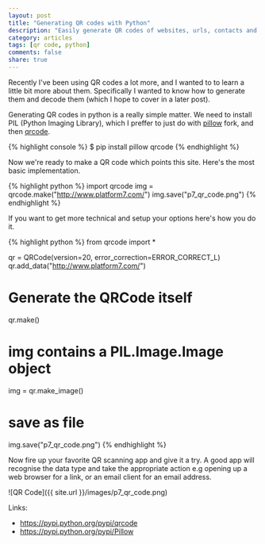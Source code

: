 ```yaml
---
layout: post
title: "Generating QR codes with Python"
description: "Easily generate QR codes of websites, urls, contacts and more with python"
category: articles
tags: [qr code, python]
comments: false
share: true
---
```


Recently I've been using QR codes a lot more, and I wanted to to learn a little bit more about them.  Specifically I wanted to know how to generate them and decode them (which I hope to cover in a later post). 

Generating QR codes in python is a really simple matter. We need to install PIL (Python Imaging Library), which I preffer to just do with [pillow](https://pypi.python.org/pypi/Pillow) fork, and then [qrcode](https://pypi.python.org/pypi/qrcode).

{% highlight console %}
$ pip install pillow qrcode
{% endhighlight %}


Now we're ready to make a QR code which points this site. Here's the most basic implementation.

{% highlight python %}
import qrcode
img = qrcode.make("http://www.platform7.com/")
img.save("p7_qr_code.png")
{% endhighlight %}


If you want to get more technical and setup your options here's how you do it.

{% highlight python %}
from qrcode import *

qr = QRCode(version=20, error_correction=ERROR_CORRECT_L)
qr.add_data("http://www.platform7.com/")

# Generate the QRCode itself
qr.make() 

# img contains a PIL.Image.Image object
img = qr.make_image()

# save as file
img.save("p7_qr_code.png")
{% endhighlight %}

Now fire up your favorite QR scanning app and give it a try.  A good app will recognise the data type and take the appropriate action e.g opening up a web browser for a link, or an email client for an email address.

![QR Code]({{ site.url }}/images/p7_qr_code.png)

Links:

* <https://pypi.python.org/pypi/qrcode>
* <https://pypi.python.org/pypi/Pillow>




